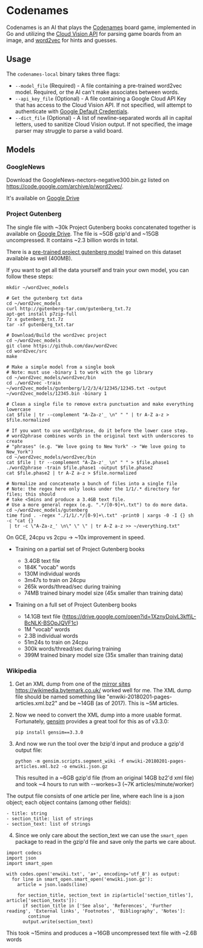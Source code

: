 # Codenames

Codenames is an AI that plays the
[Codenames](https://en.wikipedia.org/wiki/Codenames_(board_game)) board game,
implemented in Go and utilizing the [Cloud Vision
API](https://cloud.google.com/vision/) for parsing game boards from an image,
and [word2vec](https://en.wikipedia.org/wiki/Word2vec) for hints and guesses.

## Usage

The `codenames-local` binary takes three flags:

* `--model_file` (Required) - A file containing a pre-trained word2vec model. Required, or
  the AI can't make associates between words.
* `--api_key_file` (Optional) - A file containing a Google Cloud API Key that
  has access to the Cloud Vision API. If not specified, will attempt to
  authenticate with [Google Default
  Credentials](https://developers.google.com/identity/protocols/application-default-credentials).
* `--dict_file` (Optional) - A list of newline-separated words all in capital
  letters, used to sanitize Cloud Vision output. If not specified, the image
  parser may struggle to parse a valid board.

## Models

### GoogleNews

Download the GoogleNews-nectors-negative300.bin.gz listed on https://code.google.com/archive/p/word2vec/.

It's available on [Google Drive](https://drive.google.com/file/d/0B7XkCwpI5KDYNlNUTTlSS21pQmM/edit)


### Project Gutenberg

The single file with ~30k Project Gutenberg books concatenated together is available on
[Google Drive](https://drive.google.com/open?id=1XznyDoivL3kffjL-BcNLK-BSOpJQVF1c). The file
is ~5GB gzip'd and ~15GB uncompressed. It contains ~2.3 billion words in total.

There is a [pre-trained project gutenberg model](https://drive.google.com/open?id=1Dbe5pZhN7iJsNNVXnxJ6Zo8FgS-8cHAx)
trained on this dataset available as well (400MB).

If you want to get all the data yourself and train your own model, you can follow these steps:

```
mkdir ~/word2vec_models

# Get the gutenberg txt data
cd ~/word2vec_models
curl http://gutenberg-tar.com/gutenberg_txt.7z
apt-get install p7zip-full
7z x gutenberg_txt.7z
tar -xf gutenberg_txt.tar

# Download/Build the word2vec project
cd ~/word2vec_models
git clone https://github.com/dav/word2vec
cd word2vec/src
make

# Make a simple model from a single book
# Note: must use -binary 1 to work with the go library
cd ~/word2vec_models/word2vec/bin
cd ./word2vec -train ~/word2vec_models/gutenberg/1/2/3/4/12345/12345.txt -output ~/word2vec_models/12345.bin -binary 1

# Clean a single file to remove extra punctuation and make everything lowercase
cat $file | tr --complement "A-Za-z'_ \n" " " | tr A-Z a-z > $file.normalized

# If you want to use word2phrase, do it before the lower case step.
# word2phrase combines words in the original text with underscores to create
# "phrases" (e.g. "We love going to New York" -> "We love going to New_York")
cd ~/word2vec_models/word2vec/bin
cat $file | tr --complement "A-Za-z'_ \n" " " > $file.phase1
./word2phrase -train $file.phase1 -output $file.phase2
cat $file.phase2 | tr A-Z a-z > $file.normalized

# Normalize and concatenate a bunch of files into a single file
# Note: the regex here only looks under the 1/1/.* directory for files; this should
# take <5mins and produce a 3.4GB text file.
# Use a more general regex (e.g. ".*/[0-9]+\.txt") to do more data.
cd ~/word2vec_models/gutenberg
time find . -regex "./1/1/.*/[0-9]+\.txt" -print0 | xargs -0 -I {} sh -c "cat {}
 | tr -c \"A-Za-z_' \n\" \" \" | tr A-Z a-z >> ~/everything.txt"
```


On GCE, 24cpu vs 2cpu -> ~10x improvement in speed.

- Training on a partial set of Project Gutenberg books
  - 3.4GB text file
  - 184K "vocab" words
  - 130M individual words
  - 3m47s to train on 24cpu
  - 265k words/thread/sec during training 
  - 74MB trained binary model size (45x smaller than training data)

- Training on a full set of Project Gutenberg books
  - 14.1GB text file (https://drive.google.com/open?id=1XznyDoivL3kffjL-BcNLK-BSOpJQVF1c)
  - 1M "vocab" words
  - 2.3B individual words
  - 51m24s to train on 24cpu
  - 300k words/thread/sec during training
  - 399M trained binary model size (35x smaller than training data)

### Wikipedia

1. Get an XML dump from one of the [mirror sites](https://dumps.wikimedia.org/mirrors.html)
https://wikimedia.bytemark.co.uk/ worked well for me. The XML dump file should be named something like "enwiki-20180201-pages-articles.xml.bz2" and be ~14GB (as of 2017). This is ~5M articles.

2. Now we need to convert the XML dump into a more usable format. Fortunately, [gensim](https://radimrehurek.com/gensim/scripts/segment_wiki.html) provides a great tool for this as of v3.3.0:

    ```
    pip install gensim==3.3.0
    ```

3. And now we run the tool over the bzip'd input and produce a gzip'd output file:

    ```
    python -m gensim.scripts.segment_wiki -f enwiki-20180201-pages-articles.xml.bz2 -o enwiki.json.gz
    ```

    This resulted in a ~6GB gzip'd file (from an original 14GB bz2'd xml file) and took ~4 hours to run with --workes=3 (~7K articles/minute/worker)

The output file consists of one article per line, where each line is a json object; each object contains (among other fields):

    - title: string
    - section_title: list of strings
    - section_text: list of strings

4. Since we only care about the section_text  we can use the `smart_open` package to read in the gzip'd file and save only the parts we care about.

  ```
  import codecs
  import json
  import smart_open

  with codes.open('enwiki.txt', 'a+', encoding='utf_8') as output:
    for line in smart_open.smart_open('enwiki.json.gz'):
      article = json.loads(line)

      for section_title, section_text in zip(article['section_titles'], article['section_texts']):
        if section_title in ['See also', 'References', 'Further reading', 'External links', 'Footnotes', 'Bibliography', 'Notes']:
          continue
        output.write(section_text)
  ```

  This took ~15mins and produces a ~16GB uncompressed text file with ~2.6B words
